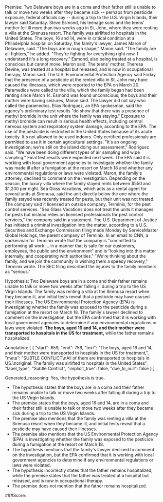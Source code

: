 
Premise:
Two Delaware boys are in a coma and their father still is unable to talk or move two weeks after they became sick -- perhaps from pesticide exposure, federal officials say -- during a trip to the U.S. Virgin Islands, their lawyer said Saturday. Steve Esmond, his teenage sons and the teens' mother fell ill more than two weeks ago in St. John, where they were renting a villa at the Sirenusa resort. The family was airlifted to hospitals in the United States. The boys, 16 and 14, were in critical condition at a Philadelphia hospital on Saturday, the family's lawyer, James Maron of Delaware, said. "The boys are in rough shape," Maron said. "The family are all fighters," he added. "They're fighting for everything right now. I understand it's a long recovery." Esmond, also being treated at a hospital, is conscious but cannot move, Maron said. The teens' mother, Theresa Devine, was treated at a hospital but released, and is now in occupational therapy, Maron said. The U.S. Environmental Protection Agency said Friday that the presence of a pesticide at the rented villa in St. John may have caused the illnesses, which were reported to the EPA on March 20. Paramedics were called to the villa, which the family began had been renting since March 14. Esmond was found unconscious; the boys and their mother were having seizures, Maron said. The lawyer did not say who called the paramedics. Elias Rodriguez, an EPA spokesman, said the agency's preliminary test results "do show that there was a presence of methyl bromide in the unit where the family was staying." Exposure to methyl bromide can result in serious health effects, including central nervous system and respiratory system damage, according to the EPA. The use of the pesticide is restricted in the United States because of its acute toxicity. It's not allowed to be used indoors. Only certified professionals are permitted to use it in certain agricultural settings. "It's an ongoing investigation; we're still on the island doing our assessment," Rodriguez said. "We have been doing different types of air sampling and wipe sampling." Final test results were expected next week. The EPA said it is working with local government agencies to investigate whether the family was made ill after a fumigation at the resort on March 18 and whether any environmental regulations or laws were violated. Maron, the family's attorney, declined to comment on the investigation. Depending on the season, the luxury villa where the family stayed rents between $550 and $1,200 per night. Sea Glass Vacations, which acts as a rental agent for several units at Sirenusa, said the unit directly below the one where the family stayed was recently treated for pests, but their unit was not treated. The company said it licensed an outside company, Terminix, for the pest control services. "Sea Glass Vacations does not treat the units it manages for pests but instead relies on licensed professionals for pest control services," the company said in a statement. The U.S. Department of Justice has initiated a criminal investigation into the matter, according to a U.S. Securities and Exchange Commission filing made Monday by ServiceMaster Global Holdings, the parent company of Terminix. In an email to CNN, a spokesman for Terminix wrote that the company is "committed to performing all work ... in a manner that is safe for our customers, employees, the public and the environment" and is "looking into this matter internally, and cooperating with authorities." "We're thinking about the family, and we join the community in wishing them a speedy recovery," Terminix wrote. The SEC filing described the injuries to the family members as "serious."


Hypothesis:
Two Delaware boys are in a coma and their father remains unable to talk or move two weeks after falling ill during a trip to the US Virgin Islands. The family was renting a villa at the Sirenusa resort when they became ill, and initial tests reveal that a pesticide may have caused their illnesses. The US Environmental Protection Agency (EPA) is investigating whether the family was exposed to the pesticide during a fumigation at the resort on March 18. The family's lawyer declined to comment on the investigation, but the EPA confirmed that it is working with local government agencies to determine if any environmental regulations or laws were violated. **The boys, aged 16 and 14, and their mother were transported to hospitals in the US for treatment,** while the father remains hospitalized.

Annotation:
[
  {
    "start": 659,
    "end": 756,
    "text": "The boys, aged 16 and 14, and their mother were transported to hospitals in the US for treatment,",
    "meta": "SUBTLE CONFLICT\nAll of them are transported to hospitals in US.\noriginal:  The family was airlifted to hospitals in the United States",
    "label_type": "Subtle Conflict",
    "implicit_true": false,
    "due_to_null": false
  }
]

Generated_reasoning:
Yes, the hypothesis is true. 
- The hypothesis states that the boys are in a coma and their father remains unable to talk or move two weeks after falling ill during a trip to the US Virgin Islands. 
- The premise states that the boys, aged 16 and 14, are in a coma and their father still is unable to talk or move two weeks after they became sick during a trip to the US Virgin Islands. 
- The premise also mentions that the family was renting a villa at the Sirenusa resort when they became ill, and initial tests reveal that a pesticide may have caused their illnesses. 
- The premise also mentions that the US Environmental Protection Agency (EPA) is investigating whether the family was exposed to the pesticide during a fumigation at the resort on March 18. 
- The hypothesis mentions that the family's lawyer declined to comment on the investigation, but the EPA confirmed that it is working with local government agencies to determine if any environmental regulations or laws were violated. 
- The hypothesis incorrectly states that the father remains hospitalized, while the premise states that the father was treated at a hospital but released, and is now in occupational therapy. 
- The premise does not mention that the father remains hospitalized.

###Score:
